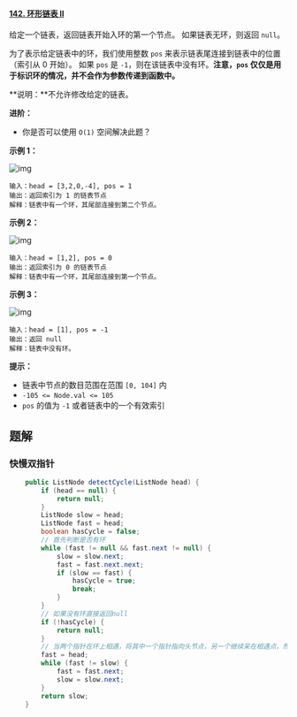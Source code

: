 #### [142. 环形链表 II](https://leetcode-cn.com/problems/linked-list-cycle-ii/)



给定一个链表，返回链表开始入环的第一个节点。 如果链表无环，则返回 `null`。

为了表示给定链表中的环，我们使用整数 `pos` 来表示链表尾连接到链表中的位置（索引从 0 开始）。 如果 `pos` 是 `-1`，则在该链表中没有环。**注意，`pos` 仅仅是用于标识环的情况，并不会作为参数传递到函数中。**

**说明：**不允许修改给定的链表。

**进阶：**

-   你是否可以使用 `O(1)` 空间解决此题？

 

**示例 1：**

![img](https://assets.leetcode-cn.com/aliyun-lc-upload/uploads/2018/12/07/circularlinkedlist.png)

```
输入：head = [3,2,0,-4], pos = 1
输出：返回索引为 1 的链表节点
解释：链表中有一个环，其尾部连接到第二个节点。
```

**示例 2：**

![img](https://assets.leetcode-cn.com/aliyun-lc-upload/uploads/2018/12/07/circularlinkedlist_test2.png)

```
输入：head = [1,2], pos = 0
输出：返回索引为 0 的链表节点
解释：链表中有一个环，其尾部连接到第一个节点。
```

**示例 3：**

![img](https://assets.leetcode-cn.com/aliyun-lc-upload/uploads/2018/12/07/circularlinkedlist_test3.png)

```
输入：head = [1], pos = -1
输出：返回 null
解释：链表中没有环。
```

 

**提示：**

-   链表中节点的数目范围在范围 `[0, 104]` 内
-   `-105 <= Node.val <= 105`
-   `pos` 的值为 `-1` 或者链表中的一个有效索引



## 题解

### 快慢双指针

```java
	public ListNode detectCycle(ListNode head) {
		if (head == null) {
			return null;
		}
		ListNode slow = head;
		ListNode fast = head;
		boolean hasCycle = false;
		// 首先判断是否有环
		while (fast != null && fast.next != null) {
			slow = slow.next;
			fast = fast.next.next;
			if (slow == fast) {
				hasCycle = true;
				break;
			}
		}
		// 如果没有环直接返回null
		if (!hasCycle) {
			return null;
		}
		// 当两个指针在环上相遇，将其中一个指针指向头节点，另一个继续呆在相遇点，然后两个指针继续向前遍历，下次相遇点就是环的入口
		fast = head;
		while (fast != slow) {
			fast = fast.next;
			slow = slow.next;
		}
		return slow;
	}
```

